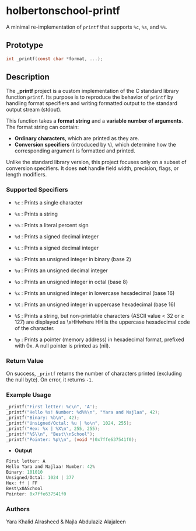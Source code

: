 # holbertonschool-printf

A minimal re-implementation of `printf` that supports `%c`, `%s`, and `%%`.

## Prototype
```c
int _printf(const char *format, ...);
```
## Description

The **_printf** project is a custom implementation of the C standard library function `printf`.
Its purpose is to reproduce the behavior of `printf` by handling format specifiers and writing formatted output to the standard output stream (stdout).

This function takes a **format string** and a **variable number of arguments**.
The format string can contain:

- **Ordinary characters**, which are printed as they are.
- **Conversion specifiers** (introduced by `%`), which determine how the corresponding argument is formatted and printed.

Unlike the standard library version, this project focuses only on a subset of conversion specifiers.
It does **not** handle field width, precision, flags, or length modifiers.

### Supported Specifiers

- `%c` : Prints a single character

- `%s` : Prints a string

- `%%` : Prints a literal percent sign

- `%d` : Prints a signed decimal integer

- `%i` : Prints a signed decimal integer

- `%b` : Prints an unsigned integer in binary (base 2)

- `%u` : Prints an unsigned decimal integer

- `%o` : Prints an unsigned integer in octal (base 8)

- `%x` : Prints an unsigned integer in lowercase hexadecimal (base 16)

- `%X` : Prints an unsigned integer in uppercase hexadecimal (base 16)

- `%S` : Prints a string, but non-printable characters (ASCII value < 32 or ≥ 127) are displayed as \xHHwhere HH is the uppercase hexadecimal code of the character.

- `%p` : Prints a pointer (memory address) in hexadecimal format, prefixed with 0x. A null pointer is printed as (nil).

### Return Value

On success, `_printf` returns the number of characters printed (excluding the null byte).
On error, it returns `-1`.

### Example Usage
```c
_printf("First letter: %c\n", 'A');
_printf("Hello %s! Number: %d%%\n", "Yara and Najlaa", 42);
_printf("Binary: %b\n", 42);
_printf("Unsigned/Octal: %u | %o\n", 1024, 255);
_printf("Hex: %x | %X\n", 255, 255);
_printf("%S\\n", "Best\\nSchool");
_printf("Pointer: %p\\n", (void *)0x7ffe637541f0);
```
- **Output**
```c 
First letter: A
Hello Yara and Najlaa! Number: 42%
Binary: 101010
Unsigned/Octal: 1024 | 377
Hex: ff | FF
Best\x0ASchool
Pointer: 0x7ffe637541f0
```
### Authors
Yara Khalid Alrasheed & Najla Abdulaziz Alajaleen


